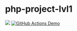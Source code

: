 # php-project-lvl1
<a href="https://codeclimate.com/github/codeclimate/codeclimate/maintainability"><img src="https://api.codeclimate.com/v1/badges/a99a88d28ad37a79dbf6/maintainability" /></a>
[![GitHub Actions Demo](https://github.com/Pasechneek/php-project-lvl1/actions/workflows/MakeLint.yml/badge.svg)](https://github.com/Pasechneek/php-project-lvl1/actions/workflows/MakeLint.yml)
